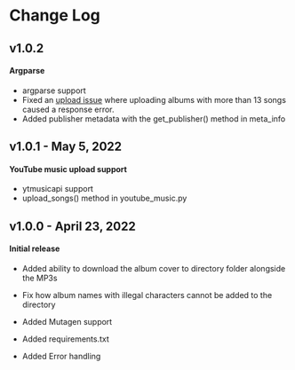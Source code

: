 # Change Log 

## v1.0.2 
#### Argparse

- argparse support
- Fixed an <a href="https://github.com/sigma67/ytmusicapi/issues/6">upload issue</a> where uploading albums with more than 13 songs caused a response error. 
- Added publisher metadata with the get_publisher() method in meta_info

## v1.0.1 - May 5, 2022
#### YouTube music upload support

- ytmusicapi support
- upload_songs() method in youtube_music.py 


## v1.0.0 - April 23, 2022
#### Initial release 

- Added ability to download the album cover to directory folder alongside the MP3s 

- Fix how album names with illegal characters cannot be added to the directory 

- Added Mutagen support 

- Added requirements.txt

- Added Error handling 



